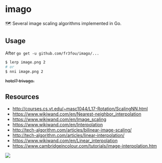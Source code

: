 # imago

🗺 Several image scaling algorithms implemented in Go.

## Usage

After `go get -u github.com/fr3fou/imago/...`

```sh
$ lerp image.png 2
# or
$ nni image.png 2
```

~~hotel? trivago.~~

## Resources

- http://courses.cs.vt.edu/~masc1044/L17-Rotation/ScalingNN.html
- https://www.wikiwand.com/en/Nearest-neighbor_interpolation
- https://www.wikiwand.com/en/Image_scaling
- https://www.wikiwand.com/en/Interpolation
- http://tech-algorithm.com/articles/bilinear-image-scaling/
- http://tech-algorithm.com/articles/linear-interpolation/
- https://www.wikiwand.com/en/Linear_interpolation
- https://www.cambridgeincolour.com/tutorials/image-interpolation.htm

![](https://upload.wikimedia.org/wikipedia/commons/thumb/a/aa/Linear_interpolation_visualisation.svg/640px-Linear_interpolation_visualisation.svg.png)
